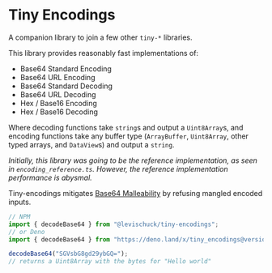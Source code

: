 # Tiny Encodings

A companion library to join a few other `tiny-*` libraries.

This library provides reasonably fast implementations of:

- Base64 Standard Encoding
- Base64 URL Encoding
- Base64 Standard Decoding
- Base64 URL Decoding
- Hex / Base16 Encoding
- Hex / Base16 Decoding

Where decoding functions take `string`s and output a `Uint8Array`s, and encoding
functions take any buffer type (`ArrayBuffer`, `Uint8Array`, other typed arrays,
and `DataView`s) and output a `string`.

_Initially, this library was going to be the reference implementation, as seen
in `encoding_reference.ts`. However, the reference implementation performance is
abysmal._

Tiny-encodings mitigates [Base64 Malleability](https://eprint.iacr.org/2022/361)
by refusing mangled encoded inputs.

```ts
// NPM
import { decodeBase64 } from "@levischuck/tiny-encodings";
// or Deno
import { decodeBase64 } from "https://deno.land/x/tiny_encodings@version/encoding.ts";

decodeBase64("SGVsbG8gd29ybGQ=");
// returns a Uint8Array with the bytes for "Hello world"
```
